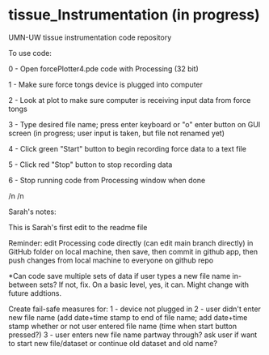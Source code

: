 # tissue_Instrumentation (in progress)
UMN-UW tissue instrumentation code repository

To use code:

0 - Open forcePlotter4.pde code with Processing (32 bit)

1 - Make sure force tongs device is plugged into computer

2 - Look at plot to make sure computer is receiving input data from force tongs

3 - Type desired file name; press enter keyboard or "o" enter button on GUI screen (in progress; user input is taken, but file not renamed yet)

4 - Click green "Start" button to begin recording force data to a text file

5 - Click red "Stop" button to stop recording data

6 - Stop running code from Processing window when done


/n
/n

Sarah's notes:

This is Sarah's first edit to the readme file

Reminder: edit Processing code directly (can edit main branch directly) in GitHub folder on local machine, then save, then commit in github app, then push changes from local machine to everyone on github repo

*Can code save multiple sets of data if user types a new file name in-between sets? If not, fix. On a basic level, yes, it can. Might change with future addtions.

Create fail-safe measures for:
1 - device not plugged in
2 - user didn't enter new file name (add date+time stamp to end of file name; add date+time stamp whether or not user entered file name (time when start button pressed?)
3 - user enters new file name partway through? ask user if want to start new file/dataset or continue old dataset and old name?
